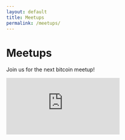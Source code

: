 ```yaml
---
layout: default
title: Meetups 
permalink: /meetups/
---
```


# Meetups

Join us for the next bitcoin meetup!

<div class="map-container">
    <iframe src="https://www.flockstr.com/calendar/naddr1qqyryvpcx5uxzepjqy28wumn8ghj7un9d3shjtnyv9kh2uewd9hsygxu870etkupavyp0unhs0f7te4nznexndqh5zsm4ulmqkzwrwrkfypsgqqq0j6qerkvj3" frameborder="0" allowfullscreen></iframe>
</div>